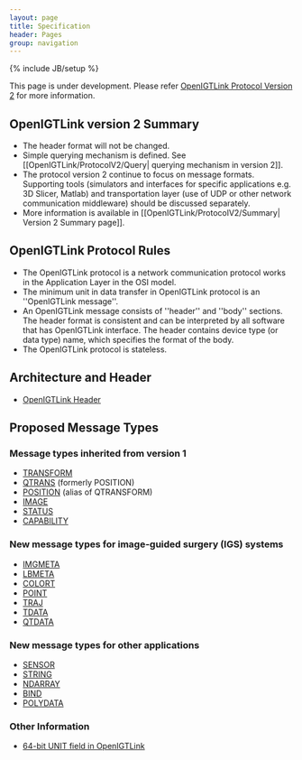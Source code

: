 ```yaml
---
layout: page
title: Specification
header: Pages
group: navigation
---
```

{% include JB/setup %}

This page is under development. Please refer [OpenIGTLink Protocol Version 2](http://www.na-mic.org/Wiki/index.php/OpenIGTLink/ProtocolV2/Index) for more information.

## OpenIGTLink version 2 Summary
* The header format will not be changed. 
* Simple querying mechanism is defined. See [[OpenIGTLink/ProtocolV2/Query| querying mechanism in version 2]].
* The protocol version 2 continue to focus on message formats. Supporting tools (simulators and interfaces for specific applications e.g. 3D Slicer, Matlab) and transportation layer (use of UDP or other network communication middleware) should be discussed separately.
* More information is available in [[OpenIGTLink/ProtocolV2/Summary| Version 2 Summary page]].

## OpenIGTLink Protocol Rules
* The OpenIGTLink protocol is a network communication protocol works in the Application Layer in the OSI model.
* The minimum unit in data transfer in OpenIGTLink protocol is an ''OpenIGTLink message''.
* An OpenIGTLink message consists of ''header'' and ''body'' sections. The header format is consistent and can be interpreted by all software that has OpenIGTLink interface. The header contains device type (or data type) name, which specifies the format of the body.
* The OpenIGTLink protocol is stateless.

## Architecture and Header 
* [OpenIGTLink Header](protocols/v2_header.html)

## Proposed Message Types
### Message types inherited from version 1
* [TRANSFORM](protocols/v2_transform.html)
* [QTRANS](protocols/v2_qtransform.html) (formerly POSITION)
* [POSITION](protocols/v2_position.html) (alias of QTRANSFORM)
* [IMAGE](protocols/v2_image.html)
* [STATUS](protocols/v2_status)
* [CAPABILITY](protocols/v2_capability)

### New message types for image-guided surgery (IGS) systems
* [IMGMETA](protocols/v2_imagemeta)
* [LBMETA](protocols/v2_labelmeta)
* [COLORT](protocols/v2_colortable)
* [POINT](protocols/v2_point)
* [TRAJ](protocols/v2_trajectory)
* [TDATA](protocols/v2_trackingdata)
* [QTDATA](protocols/v2_qtrackingdata)

### New message types for other applications
* [SENSOR](protocols/v2_sensordata)
* [STRING](protocols/v2_string)
* [NDARRAY](protocols/v2_ndarray)
* [BIND](protocols/v2_bind)
* [POLYDATA](protocols/v2_polydata)

### Other Information
* [64-bit UNIT field in OpenIGTLink](protocols/v2_unit)



